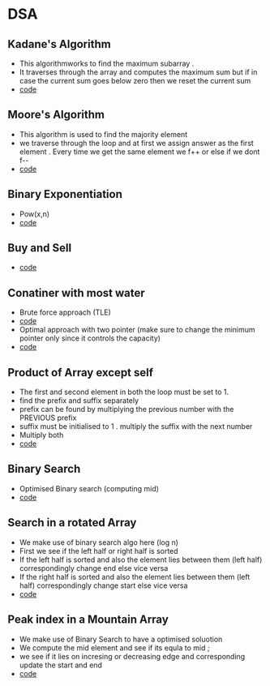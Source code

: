 # DSA

## Kadane's Algorithm
- This algorithmworks to find the maximum subarray .
- It traverses through the array and computes the maximum sum but if in case the current sum goes below zero then we reset the current sum
- [code](https://github.com/roystondz/DSA/blob/main/53MaxSubArray.cpp)


## Moore's Algorithm
- This algorithm is used to find the majority element
- we traverse through the loop and at first we assign answer as the first element . Every time we get the same element we f++ or else if we dont f--
- [code](https://github.com/roystondz/DSA/blob/main/169MajorityElement.cpp)

## Binary Exponentiation
- Pow(x,n)
- [code](https://github.com/roystondz/DSA/blob/main/50Pow(x%2Cn).cpp)

## Buy and Sell
- [code](https://github.com/roystondz/DSA/blob/main/121BuyAndSell.cpp)

## Conatiner with most water
- Brute force approach (TLE)
- [code](https://github.com/roystondz/DSA/blob/main/11ContainerWater.cpp)
- Optimal approach with two pointer (make sure to change the minimum pointer only since it controls the capacity)
- [code](https://github.com/roystondz/DSA/blob/main/11ContainerWater.cpp)

## Product of Array except self
- The first and second element in both the loop must be set to 1.
- find the prefix and suffix separately
- prefix can be found by multiplying the previous number with the PREVIOUS prefix
- suffix must be initialised to 1 . multiply the suffix with the next number
- Multiply both
- [code](https://github.com/roystondz/DSA/blob/main/238ArrapProductXSelf.cpp)

## Binary Search
- Optimised Binary search (computing mid)
- [code](https://github.com/roystondz/DSA/blob/main/704binarySearch.cpp)

## Search in a rotated Array
- We make use of binary search algo here (log n)
- First we see if the left half or right half is sorted
- If the left half is sorted and also the element lies between them (left half) correspondingly change end else vice versa
- If the right half is sorted and also the element lies between them (left half) correspondingly change start else vice versa
- [code](https://github.com/roystondz/DSA/blob/main/33RotatedArray.cpp)

## Peak index in a Mountain Array
- We make use of Binary Search to have a optimised soluotion
- We compute the mid element and see if its equla to mid ;
- we see if it lies on incresing or decreasing edge and corresponding update the start and end
- [code](https://github.com/roystondz/DSA/blob/main/852PeakMountain.cpp)


